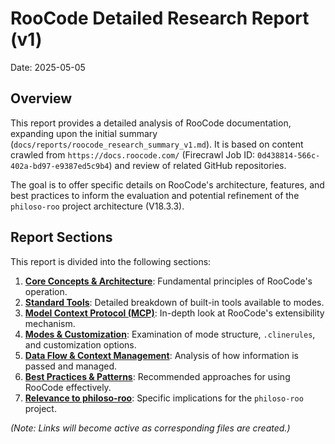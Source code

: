 # RooCode Detailed Research Report (v1)

Date: 2025-05-05

## Overview

This report provides a detailed analysis of RooCode documentation, expanding upon the initial summary (`docs/reports/roocode_research_summary_v1.md`). It is based on content crawled from `https://docs.roocode.com/` (Firecrawl Job ID: `0d438814-566c-402a-bd97-e9387ed5c9b4`) and review of related GitHub repositories.

The goal is to offer specific details on RooCode's architecture, features, and best practices to inform the evaluation and potential refinement of the `philoso-roo` project architecture (V18.3.3).

## Report Sections

This report is divided into the following sections:

1.  [**Core Concepts & Architecture**](./core_concepts_architecture.md): Fundamental principles of RooCode's operation.
2.  [**Standard Tools**](./standard_tools.md): Detailed breakdown of built-in tools available to modes.
3.  [**Model Context Protocol (MCP)**](./mcp.md): In-depth look at RooCode's extensibility mechanism.
4.  [**Modes & Customization**](./modes_customization.md): Examination of mode structure, `.clinerules`, and customization options.
5.  [**Data Flow & Context Management**](./dataflow_context.md): Analysis of how information is passed and managed.
6.  [**Best Practices & Patterns**](./best_practices_patterns.md): Recommended approaches for using RooCode effectively.
7.  [**Relevance to philoso-roo**](./philoso_roo_relevance.md): Specific implications for the `philoso-roo` project.

*(Note: Links will become active as corresponding files are created.)*